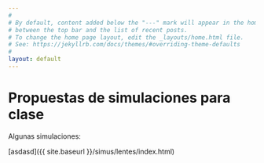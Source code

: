 ```yaml
---
#
# By default, content added below the "---" mark will appear in the home page
# between the top bar and the list of recent posts.
# To change the home page layout, edit the _layouts/home.html file.
# See: https://jekyllrb.com/docs/themes/#overriding-theme-defaults
#
layout: default
---
```


# Propuestas de simulaciones para clase


Algunas simulaciones:

[asdasd]({{ site.baseurl }}/simus/lentes/index.html)